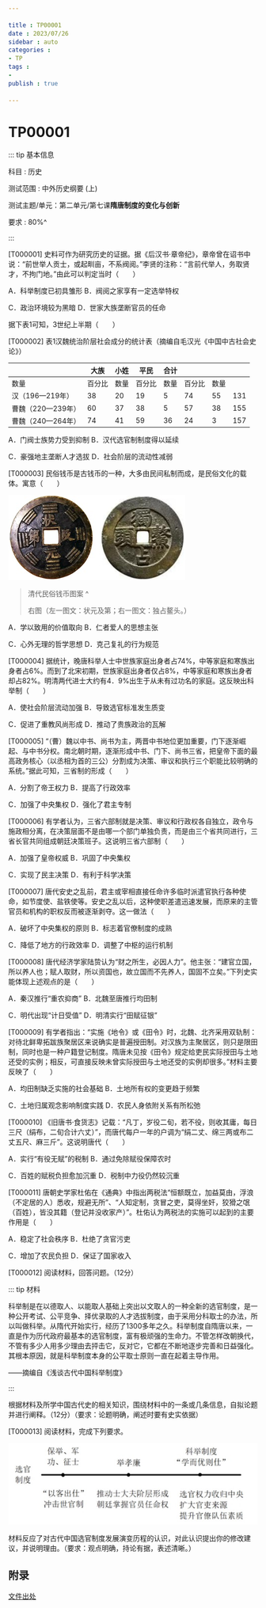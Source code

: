 ```yaml
---

title : TP00001
date : 2023/07/26
sidebar : auto
categories : 
- TP
tags : 
- 
publish : true

---
```


# TP00001

::: tip 基本信息

科目 : 历史

测试范围 : 中外历史纲要 (上)

测试主题/单元：第二单元/第七课**隋唐制度的变化与创新**

要求 : 80%^

:::

[T000001] 史料可作为研究历史的证据。据《后汉书·章帝纪》，章帝曾在诏书中说：“前世举人贡士，或起甽亩，不系阀阅。”李贤的注称：“言前代举人，务取贤才，不拘门地。”由此可以判定当时（　　）

A．科举制度已初具雏形        B．阀阅之家享有一定选举特权

C．政治环境较为黑暗         D．世家大族垄断官员的任命

据下表1可知，3世纪上半期（　　）

[T000002] 表1汉魏统治阶层社会成分的统计表（摘编自毛汉光《中国中古社会史论》）

|                   | 大族   | 小姓 | 平民   | 合计 |        |      |      |
| ----------------- | ------ | ---- | ------ | ---- | ------ | ---- | ---- |
| 数量              | 百分比 | 数量 | 百分比 | 数量 | 百分比 | 数量 |      |
| 汉（196—219年）   | 38     | 20   | 19     | 5    | 74     | 55   | 131  |
| 曹魏（220—239年） | 60     | 37   | 38     | 5    | 57     | 38   | 155  |
| 曹魏（240—264年） | 74     | 41   | 59     | 36   | 24     | 3    | 157  |

A．门阀士族势力受到抑制       B．汉代选官制制度得以延续

C．豪强地主垄断人才选拔       D．社会阶层的流动性减弱

[T000003] 民俗钱币是古钱币的一种，大多由民间私制而成，是民俗文化的载体。寓意（　　）

![1](./img/1.png)

> 清代民俗钱币图案 ^ 
>
> 右图（左一图文：状元及第；右一图文：独占鳌头。）

A．学以致用的价值取向     B．仁者爱人的思想主张

C．心外无理的哲学思想     D．克己复礼的行为规范

[T000004] 据统计，晚唐科举人士中世族家庭出身者占74%，中等家庭和寒族出身者占6%。而到了北宋初期，世族家庭出身者仅占8%，中等家庭和寒族出身者却占82%。明清两代进士大约有4．9%出生于从未有过功名的家庭。这反映出科举制（　　）

A．使社会阶层流动加强        B．导致选官标准发生质变

C．促进了重教风尚形成        D．推动了贵族政治的瓦解

[T000005] “（曹）魏以中书、尚书为主，两晋中书地位更加重要，门下逐渐崛起、与中书分权。南北朝时期，逐渐形成中书、门下、尚书三省，把皇帝下面的最高政务核心（以丞相为首的三公）分割成为决策、审议和执行三个职能比较明确的系统。”据此可知，三省制的形成（　　）

A．分割了帝王权力          B．提高了行政效率

C．加强了中央集权          D．强化了君主专制

[T000006] 有学者认为，三省六部制就是决策、审议和行政权各自独立，政令与施政相分离，在决策层面不是由哪一个部门单独负责，而是由三个省共同进行，三省长官共同组成朝廷决策班子。这说明三省六部制（　　）

A．加强了皇帝权威          B．巩固了中央集权

C．实现了民主决策          D．有利于科学决策

[T000007] 唐代安史之乱前，君主或宰相直接任命许多临时派遣官执行各种使命，如节度使、盐铁使等。安史之乱以后，这种使职差遣迅速发展，而原来的主管官员和机构的职权反而被逐渐剥夺。这一做法（　　）

A．破坏了中央集权的原则       B．标志着官僚制度的成熟

C．降低了地方的行政效率       D．调整了中枢的运行机制

[T000008] 唐代经济学家陆贽认为“财之所生，必因人力”。他主张：“建官立国，所以养人也；赋人取财，所以资国也，故立国而不先养人，国固不立矣。”下列史实能体现上述观点的是（　　）

A．秦汉推行“重农抑商”       B．北魏至唐推行均田制

C．明代出现“计日受值”       D．明清实行“田赋征银”

[T000009] 有学者指出：“实施《地令》或《田令》时，北魏、北齐采用双轨制：对待北鲜卑拓跋族聚居区来说确实是普遍授田制。对汉族为主聚居区，则只是限田制，同时也是一种户籍登记制度。隋唐未见按《田令》规定给吏民实际授田与土地还受的实例；相反，可直接反映未曾实际授田与土地还受的实例却很多。”材料主要反映了（　　）

A．均田制缺乏实施的社会基础     B．土地所有权的变更趋于频繁

C．土地归属观念影响制度实践     D．农民人身依附关系有所松弛

[T000010] 《旧唐书·食货志》记载：“凡丁，岁役二旬，若不役，则收其庸，每日三尺（绢布，二旬合计六丈）”，而唐代每户一年的户调为“绢二丈、绵三两或布二丈五尺、麻三斤”。这说明唐代（　　）

A．实行“有役无赋”的税制      B．通过免除赋役保障农时

C．百姓的赋税负担愈加沉重      D．税制中力役仍然较沉重

[T000011] 唐朝史学家杜佑在《通典》中指出两税法“恒额既立，加益莫由，浮浪（不定居的人）悉收，规避无所”、“人知定制，贪冒之吏，莫得坐奸，狡猾之氓（百姓），皆没其籍（登记并没收家产）”。杜佑认为两税法的实施可以起到的主要作用是（　　）

A．稳定了社会秩序          B．杜绝了贪官污吏

C．增加了农民负担          D．保证了国家收入

[T000012] 阅读材料，回答问题。（12分）

::: tip 材料

科举制是在以德取人、以能取人基础上突出以文取人的一种全新的选官制度，是一种公开考试、公平竞争、择优录取的人才选拔制度，由于采用分科取士的办法，所以叫做科举。从隋代开始实行，经历了1300多年之久。科举制度自隋唐以来，一直是作为历代政府最基本的选官制度，富有极顽强的生命力。不管怎样改朝换代，不管有多少人用多少理由去抨击它，反对它，它都在不断地逐步完善和日益强化。其根本原因，就是科举制度本身的公平取士原则一直在起着主导作用。

——摘编自《浅谈古代中国科举制度》

:::

根据材料及所学中国古代史的相关知识，围绕材料中的一条或几条信息，自拟论题并进行阐释。（12分）（要求：论题明确，阐述时要有史实依据）































[T000013] 阅读材料，完成下列要求。

![2](./img/2.png)

材料反应了对古代中国选官制度发展演变历程的认识，对此认识提出你的修改建议，并说明理由。（要求：观点明确，持论有据，表述清晰。）























## 附录

[文件出处](https://www.zxxk.com/soft/39845055.html)
